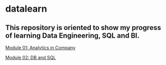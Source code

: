 # datalearn

## This repository is oriented to show my progress of learning Data Engineering, SQL and BI.

[Module 01: Analytics in Company](https://github.com/ZabiyakaDaniil/datalearn/tree/main/de101/module01)

[Module 02: DB and SQL](https://github.com/ZabiyakaDaniil/datalearn/tree/main/de101/module02)
